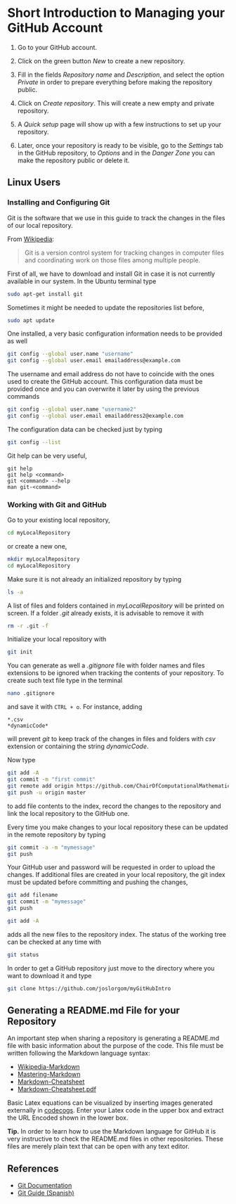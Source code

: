 # Short Introduction to Managing your GitHub Account

1. Go to your GitHub account.

2. Click on the green button _New_ to create a new repository.

3. Fill in the fields _Repository name_ and _Description_, and select the option _Private_ in order to prepare everything before making the repository public.

4. Click on _Create repository_. This will create a new empty and private repository.

5. A _Quick setup_ page will show up with a few instructions to set up your repository.

6. Later, once your repository is ready to be visible, go to the _Settings_ tab in the GitHub repository, to _Options_ and in the _Danger Zone_ you can make the repository public or delete it.


## Linux Users

### Installing and Configuring Git

Git is the software that we use in this guide to track the changes in the files of our local repository. 

From [Wikipedia](https://en.wikipedia.org/wiki/Git):

> Git is a version control system for tracking changes in computer files and coordinating work on those files among multiple people.

First of all, we have to download and install Git in case it is not currently available in our system. In the Ubuntu terminal type

```sh
sudo apt-get install git
```

Sometimes it might be needed to update the repositories list before,

```sh
sudo apt update
```

One installed, a very basic configuration information needs to be provided as well

```sh
git config --global user.name "username"
git config --global user.email emailaddress@example.com
```

The username and email address do not have to coincide with the ones used to create the GitHub account. This configuration data must be provided once and you can overwrite it later by using the previous commands

```sh
git config --global user.name "username2"
git config --global user.email emailaddress2@example.com
```

The configuration data can be checked just by typing

```sh
git config --list
```

Git help can be very useful,

```
git help
git help <command>
git <command> --help
man git-<command>
```

### Working with Git and GitHub

Go to your existing local repository,

```sh
cd myLocalRepository
```

or create a new one,

```sh
mkdir myLocalRepository
cd myLocalRepository
```

Make sure it is not already an initialized repository by typing

```sh
ls -a
```

A list of files and folders contained in _myLocalRepository_ will be printed on screen. If a folder _.git_ already exists, it is advisable to remove it with

```sh
rm -r .git -f
```

Initialize your local repository with

```sh
git init
```

You can generate as well a _.gitignore_ file with folder names and files extensions to be ignored when tracking the contents of your repository. To create such text file type in the terminal

```sh
nano .gitignore
```

and save it with ```CTRL + o```. For instance, adding

```
*.csv
*dynamicCode*
```

will prevent _git_ to keep track of the changes in files and folders with _csv_ extension or containing the string _dynamicCode_.

Now type

```sh
git add -A
git commit -m "first commit"
git remote add origin https://github.com/ChairOfComputationalMathematics/RepositoryName.git
git push -u origin master
```

to add file contents to the index, record the changes to the repository and link the local repository to the GitHub one.

Every time you make changes to your local repository these can be updated in the remote repository by typing

```sh
git commit -a -m "mymessage"
git push
```

Your GitHub user and password will be requested in order to upload the changes. If additional files are created in your local repository, the git index must be updated before committing and pushing the changes,

```sh
git add filename
git commit -m "mymessage"
git push
```

```sh
git add -A
```

adds all the new files to the repository index. The status of the working tree can be checked at any time with

```sh
git status
```

In order to get a GitHub repository just move to the directory where you want to download it and type

```sh
git clone https://github.com/joslorgom/myGitHubIntro
```

## Generating a README.md File for your Repository

An important step when sharing a repository is generating a README.md file with basic information about the purpose of the code. This file must be written following the Markdown language syntax:
* [Wikipedia-Markdown](https://en.wikipedia.org/wiki/Markdown)
* [Mastering-Markdown](https://guides.github.com/features/mastering-markdown/)
* [Markdown-Cheatsheet](https://github.com/adam-p/markdown-here/wiki/Markdown-Cheatsheet)
* [Markdown-Cheatsheet.pdf](https://enterprise.github.com/downloads/en/markdown-cheatsheet.pdf)

Basic Latex equations can be visualized by inserting images generated externally in [codecogs](https://www.codecogs.com/latex/eqneditor.php). Enter your Latex code in the upper box and extract the URL Encoded shown in the lower box.

**Tip.** In order to learn how to use the Markdown language for GitHub it is very instructive to check the README.md files in other repositories. These files are merely plain text that can be open with any text editor. 


## References

* [Git Documentation](https://git-scm.com/doc)
* [Git Guide (Spanish)](https://git-scm.com/book/es/v2)
